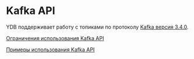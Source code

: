 # Kafka API

YDB поддерживает работу с топиками по протоколу [Kafka версия 3.4.0](https://kafka.apache.org/34/documentation.html). 

[Ограничения использования Kafka API](constraints.md)

[Примеры использования Kafka API](examples.md)